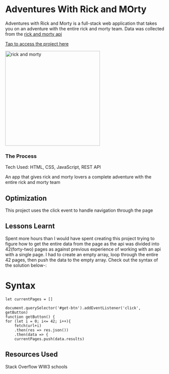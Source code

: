 # Adventures With Rick and MOrty

Adventures with Rick and Morty is a full-stack web application that takes you on an adventure with the entire rick and morty team. Data was collected from the [rick and morty api](https://rickandmortyapi.com)

[Tap to access the project here](https://adventure-with-the-rick-and-morty-team.netlify.app)

<img align="center" width="300" src="img/rick.gif" alt="rick and morty" />

### The Process

Tech Used: HTML, CSS, JavaScript, REST API

An app that gives rick and morty lovers a complete adventure with the entire rick and morty team
## Optimization
This project uses the click event to handle navigation through the page

## Lessons Learnt

Spent more hours than I would have spent creating this project trying to figure how to get the entire data from the page as the api was divided into 42(forty-two) pages as against previous experience of working with an api with a single page. I had to create an empty array, loop through the entire 42 pages, then push the data to the empty array. Check out the syntax of the solution below-:
# Syntax

```
let currentPages = []

document.querySelector('#get-btn').addEventListener('click', getButton)
function getButton() {
for (let i = 0; i<= 42; i++){
    fetch(url+i)
    .then(res => res.json()) 
    .then(data => {
    currentPages.push(data.results)
```


## Resources Used
Stack Overflow
WW3 schools


